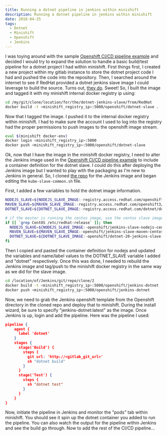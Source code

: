 ```yaml
---
title: Running a dotnet pipeline in jenkins within minishift
description: Running a dotnet pipeline in jenkins within minishift
date: 2018-04-25
tags:
  - Dotnet
  - Minishift
  - Openshift
  - Jenkins
---
```


I was toying around with the sample [Openshift CI/CD pipeline example] and decided I would try to expand the solution to handle a basic build/test pipeline for a dotnet project I had within minishift.  First things first, I created a new project within my gitlab instance to store the dotnet project code I had and pushed the code into the repository.  Then, I searched around the internet to see if RedHat provided a dotnet jenkins slave image I could leverage to build the source.  Turns out, [they do].  Sweet! So, I built the image and tagged it with my minishift internal docker registry ip using:

``` zsh
cd /my/git/clone/location/for/the/dotnet-jenkins-slave/from/RedHat
docker build -t <minishift_registry_ip>:5000/openshift/dotnet-slave .
```
Now that I tagged the image.  I pushed it to the internal docker registry within minishift.  I had to make sure the account I used to log into the registry had the proper permissions to push images to the openshift image stream.

``` zsh
eval $(minishift docker-env)
docker login <minishift_registry_ip>:5000
docker push <minishift_registry_ip>:5000/openshift/dotnet-slave
```

Ok, now that I have the image in the minishift docker registry, I need to alter the Jenkins image used in the [Openshift CI/CD pipeline example] to include a container definition for the dotnet slave.  I could do this after deploying the Jenkins image but I wanted to play with the packaging as I'm new to Jenkins in general.  So, I cloned [the repo] for the Jenkins image and began editing the ```kube-slave-common.sh``` file.  

First, I added a few variables to hold the dotnet image information.

``` zsh
NODEJS_SLAVE=${NODEJS_SLAVE_IMAGE:-registry.access.redhat.com/openshift3/jenkins-slave-nodejs-rhel7:${JENKINS_SLAVE_IMAGE_TAG}}
MAVEN_SLAVE=${MAVEN_SLAVE_IMAGE:-registry.access.redhat.com/openshift3/jenkins-slave-maven-rhel7:${JENKINS_SLAVE_IMAGE_TAG}}
DOTNET_SLAVE=${DOTNET_SLAVE_IMAGE:-registry.access.redhat.com/dotnet/dotnet-20-jenkins-slave-rhel7:${JENKINS_SLAVE_IMAGE_TAG}}

# if the master is running the centos image, use the centos slave images.
if [[ `grep CentOS /etc/redhat-release` ]]; then
  NODEJS_SLAVE=${NODEJS_SLAVE_IMAGE:-openshift/jenkins-slave-nodejs-centos7:${JENKINS_SLAVE_IMAGE_TAG}}
  MAVEN_SLAVE=${MAVEN_SLAVE_IMAGE:-openshift/jenkins-slave-maven-centos7:${JENKINS_SLAVE_IMAGE_TAG}}
  DOTNET_SLAVE=${DOTNET_SLAVE_IMAGE:-openshift/dotnet-20-jenkins-slave-centos7:${JENKINS_SLAVE_IMAGE_TAG}}
fi
```

Then I copied and pasted the container definition for nodejs and updated the variables and name/label values to the DOTNET_SLAVE variable I added and "dotnet" respectively.  Once this was done, I needed to rebuild the Jenkins image and tag/push to the minishift docker registry in the same way as we did for the slave image.

``` zsh
cd /location/of/Jenkins/git/repo/clone/2
docker build -t <minishift_registry_ip>:5000/openshift/jenkins-dotnet .
docker push <minishift_registry_ip>:5000/openshift/jenkins-dotnet
```

Now, we need to grab the Jenkins openshift template from the Openshift directory in the cloned repo and deploy that to minishift.  During the install wizard, be sure to specify "jenkins-dotnet:latest" as the image.  Once Jenkins is up, login and add the pipeline.  Here was the pipeline I used:

```json
pipeline {
    agent {
      label 'dotnet'
    }
    stages {
      stage('Build') {
        steps {
          git url: 'http://<gitlab_git_url>'
          sh "dotnet build"
        }
      }
      stage('Test') {
        steps {
          sh "dotnet test"
        }
      }
    }
}
```
Now, initiate the pipeline in Jenkins and monitor the "pods" tab within minishift.  You should see it spin up the dotnet container you added to run the pipeline.  You can also watch the output for the pipeline within Jenkins and see the build go through.  Now to add the rest of the CI/CD pipeline...

[Openshift CI/CD pipeline example]: https://github.com/OpenShiftDemos/openshift-cd-demo
[they do]: https://github.com/redhat-developer/dotnet-jenkins-slave
[the repo]: https://github.com/openshift/jenkins
